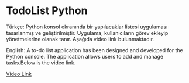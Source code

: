 # TodoList Python

Türkçe: Python konsol ekranında bir yapılacaklar listesi uygulaması tasarlanmış ve geliştirilmiştir. Uygulama, kullanıcıların görev ekleyip yönetmelerine olanak tanır. Aşağıda video link bulunmaktadır.

English: A to-do list application has been designed and developed for the Python console. The application allows users to add and manage tasks.Below is the video link.

[Video Link](https://www.youtube.com/watch?v=lbFFBBXnUmg)
